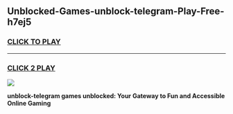 
## Unblocked-Games-unblock-telegram-Play-Free-h7ej5
<h3>
<a href="https://premium76.site?title=unblock-telegram&ref=18A1">CLICK TO PLAY</a></h3>
<hr>

<h3>
<a href="https://premium76.site?title=unblock-telegram&ref=18A1">CLICK 2 PLAY</a>
  
</h3>

<a href="https://premium76.site?title=unblock-telegram&ref=18A1"><img src="https://clearcache.store/games.png"></a>


**unblock-telegram games unblocked: Your Gateway to Fun and Accessible Online Gaming**
